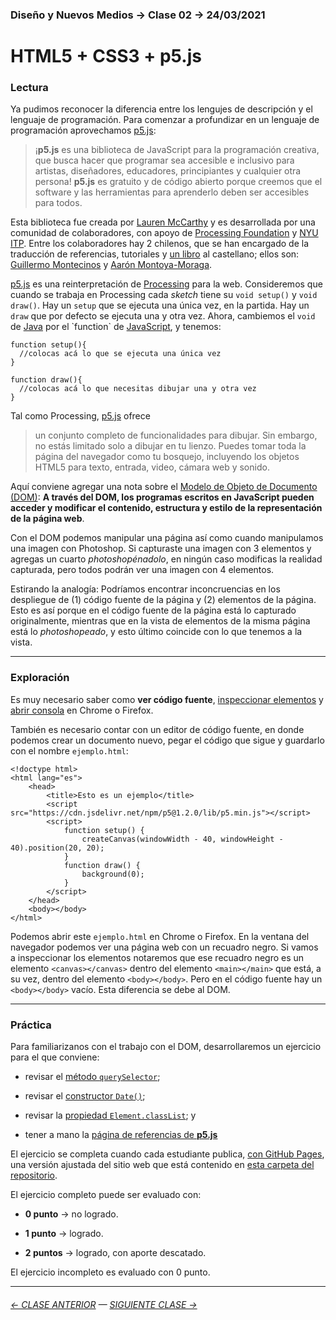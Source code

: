 ### Diseño y Nuevos Medios → Clase 02 → 24/03/2021

# HTML5 + CSS3 + p5.js

### Lectura

Ya pudimos reconocer la diferencia entre los lengujes de descripción y el lenguaje de programación. Para comenzar a profundizar en un lenguaje de programación aprovechamos [p5.js](https://p5js.org/es/):

> ¡**p5.js** es una biblioteca de JavaScript para la programación creativa, que busca hacer que programar sea accesible e inclusivo para artistas, diseñadores, educadores, principiantes y cualquier otra persona! **p5.js** es gratuito y de código abierto porque creemos que el software y las herramientas para aprenderlo deben ser accesibles para todos.

Esta biblioteca fue creada por [Lauren McCarthy](http://lauren-mccarthy.com/) y es desarrollada por una comunidad de colaboradores, con apoyo de [Processing Foundation](https://processingfoundation.org/) y [NYU ITP](https://forms.tisch.nyu.edu/page/s/itp-landing). Entre los colaboradores hay 2 chilenos, que se han encargado de la traducción de referencias, tutoriales y [un libro](https://processingfoundation.press/product/introduccion-a-p5-js/) al castellano; ellos son: [Guillermo Montecinos](https://twitter.com/guillermolooped) y [Aarón Montoya-Moraga](https://twitter.com/montoyamoraga).

[p5.js](https://p5js.org/es/) es una reinterpretación de [Processing](https://processing.org/) para la web. Consideremos que cuando se trabaja en Processing cada *sketch* tiene su `void setup()` y `void draw()`. Hay un `setup` que se ejecuta una única vez, en la partida. Hay un `draw` que por defecto se ejecuta una y otra vez. Ahora, cambiemos el `void` de [Java](https://es.wikipedia.org/wiki/Java_(lenguaje_de_programaci%C3%B3n)) por el `function` de [JavaScript](https://es.wikipedia.org/wiki/JavaScript), y tenemos:

```
function setup(){
  //colocas acá lo que se ejecuta una única vez
}

function draw(){
  //colocas acá lo que necesitas dibujar una y otra vez
}
```

Tal como Processing, [p5.js](https://p5js.org/es/) ofrece

> un conjunto completo de funcionalidades para dibujar. Sin embargo, no estás limitado solo a dibujar en tu lienzo. Puedes tomar toda la página del navegador como tu bosquejo, incluyendo los objetos HTML5 para texto, entrada, video, cámara web y sonido.

Aquí conviene agregar una nota sobre el [Modelo de Objeto de Documento (DOM)](https://developer.mozilla.org/es/docs/DOM): **A través del DOM, los programas escritos en JavaScript pueden acceder y modificar el contenido, estructura y estilo de la representación de la página web**.

Con el DOM podemos manipular una página así como cuando manipulamos una imagen con Photoshop. Si capturaste una imagen con 3 elementos y agregas un cuarto *photoshopénadolo*, en ningún caso modificas la realidad capturada, pero todos podrán ver una imagen con 4 elementos. 

Estirando la analogía: Podríamos encontrar inconcruencias en los despliegue de (1) código fuente de la página y (2) elementos de la página. Esto es así porque en el código fuente de la página está lo capturado originalmente, mientras que en la vista de elementos de la misma página está lo *photoshopeado*, y esto último coincide con lo que tenemos a la vista.

- - - - - - - - - - - - -

### Exploración

Es muy necesario saber como **ver código fuente**, [inspeccionar elementos](https://support.hostinger.es/es/articles/2333029-como-inspeccionar-los-elementos-del-sitio-web) y [abrir consola](https://transferwise.com/es/help/articles/2954851/como-abrir-la-consola-de-tu-navegador) en Chrome o Firefox.

También es necesario contar con un editor de código fuente, en donde podemos crear un documento nuevo, pegar el código que sigue y guardarlo con el nombre `ejemplo.html`:

```
<!doctype html>
<html lang="es">
    <head>
        <title>Esto es un ejemplo</title>
        <script src="https://cdn.jsdelivr.net/npm/p5@1.2.0/lib/p5.min.js"></script>
        <script>
            function setup() {
                createCanvas(windowWidth - 40, windowHeight - 40).position(20, 20);
            }
            function draw() {
                background(0);
            }
        </script>
    </head>
    <body></body>
</html>

```

Podemos abrir este `ejemplo.html` en Chrome o Firefox. En la ventana del navegador podemos ver una página web con un recuadro negro. Si vamos a inspeccionar los elementos notaremos que ese recuadro negro es un elemento `<canvas></canvas>` dentro del elemento `<main></main>` que está, a su vez, dentro del elemento `<body></body>`. Pero en el código fuente hay un `<body></body>` vacío. Esta diferencia se debe al DOM.


- - - - - - - - - - - - - - 

### Práctica

Para familiarizanos con el trabajo con el DOM, desarrollaremos un ejercicio para el que conviene:

- revisar el [método `querySelector`](https://developer.mozilla.org/es/docs/Web/API/Element/querySelector);

- revisar el [constructor `Date()`](https://developer.mozilla.org/es/docs/Web/JavaScript/Referencia/Objetos_globales/Date);

- revisar la [propiedad `Element.classList`](https://developer.mozilla.org/es/docs/Web/API/Element/classList); y

- tener a mano la [página de referencias de **p5.js**](https://p5js.org/es/reference/)

El ejercicio se completa cuando cada estudiante publica, [con GitHub Pages](https://docs.github.com/es/free-pro-team@latest/github/working-with-github-pages/configuring-a-publishing-source-for-your-github-pages-site), una versión ajustada del sitio web que está contenido en [esta carpeta del repositorio](https://profesorfaco.github.io/dno037-2021/clase-02/).

El ejercicio completo puede ser evaluado con:

- **0 punto** → no logrado.

- **1 punto** → logrado.

- **2 puntos** → logrado, con aporte descatado.

El ejercicio incompleto es evaluado con 0 punto.

- - - - - - - 

###### [← CLASE ANTERIOR](https://github.com/profesorfaco/dno037-2021/tree/main/clase-01) — [SIGUIENTE CLASE →](https://github.com/profesorfaco/dno037-2021/tree/main/clase-03)

